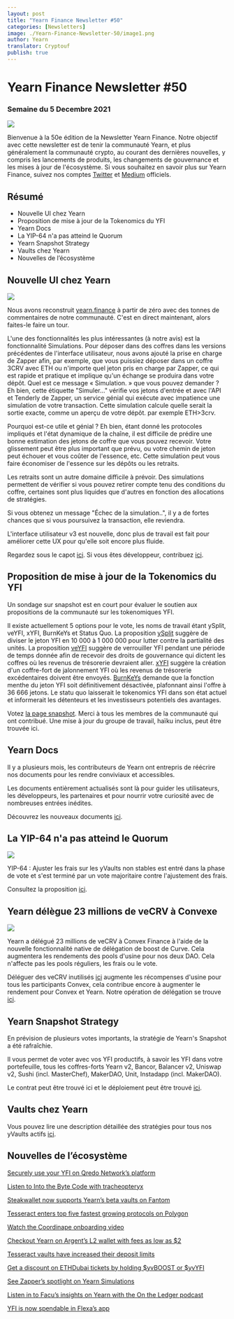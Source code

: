 ```yaml
---
layout: post
title: "Yearn Finance Newsletter #50"
categories: [Newsletters]
image: ./Yearn-Finance-Newsletter-50/image1.png
author: Yearn
translator: Cryptouf
publish: true
---
```


# Yearn Finance Newsletter #50

### Semaine du 5 Decembre 2021

![](image1.png)

Bienvenue à la 50e édition de la Newsletter Yearn Finance. Notre objectif avec cette newsletter est de tenir la communauté Yearn, et plus généralement la communauté crypto, au courant des dernières nouvelles, y compris les lancements de produits, les changements de gouvernance et les mises à jour de l'écosystème. Si vous souhaitez en savoir plus sur Yearn Finance, suivez nos comptes [Twitter](https://twitter.com/iearnfinance) et [Medium](https://medium.com/iearn) officiels.

## Résumé

- Nouvelle UI chez Yearn
- Proposition de mise à jour de la Tokenomics du YFI
- Yearn Docs
- La YIP-64 n'a pas atteind le Quorum
- Yearn Snapshot Strategy
- Vaults chez Yearn
- Nouvelles de l’écosystème

## Nouvelle UI chez Yearn

![](image2.png)

Nous avons reconstruit [yearn.finance](https://yearn.finance/) à partir de zéro avec des tonnes de commentaires de notre communauté. C'est en direct maintenant, alors faites-le faire un tour.

L'une des fonctionnalités les plus intéressantes (à notre avis) est la fonctionnalité Simulations. Pour déposer dans des coffres dans les versions précédentes de l'interface utilisateur, nous avons ajouté la prise en charge de Zapper afin, par exemple, que vous puissiez déposer dans un coffre 3CRV avec ETH ou n'importe quel jeton pris en charge par Zapper, ce qui est rapide et pratique et implique qu'un échange se produira dans votre dépôt. Quel est ce message « Simulation. » que vous pouvez demander ? Eh bien, cette étiquette "Simuler..." vérifie vos jetons d'entrée et avec l'API et Tenderly de Zapper, un service génial qui exécute avec impatience une simulation de votre transaction. Cette simulation calcule quelle serait la sortie exacte, comme un aperçu de votre dépôt. par exemple ETH>3crv.

Pourquoi est-ce utile et génial ? Eh bien, étant donné les protocoles impliqués et l'état dynamique de la chaîne, il est difficile de prédire une bonne estimation des jetons de coffre que vous pouvez recevoir. Votre glissement peut être plus important que prévu, ou votre chemin de jeton peut échouer et vous coûter de l'essence, etc. Cette simulation peut vous faire économiser de l'essence sur les dépôts ou les retraits.

Les retraits sont un autre domaine difficile à prévoir. Des simulations permettent de vérifier si vous pouvez retirer compte tenu des conditions du coffre, certaines sont plus liquides que d'autres en fonction des allocations de stratégies.

Si vous obtenez un message "Échec de la simulation..", il y a de fortes chances que si vous poursuivez la transaction, elle reviendra.

L'interface utilisateur v3 est nouvelle, donc plus de travail est fait pour améliorer cette UX pour qu'elle soit encore plus fluide.

Regardez sous le capot [ici](https://medium.com/iearn/yearn-ui-v3-0-a194355bdb1f). Si vous êtes développeur, contribuez [ici](https://github.com/yearn/yearn-finance-v3).

## Proposition de mise à jour de la Tokenomics du YFI

Un sondage sur snapshot est en court pour évaluer le soutien aux propositions de la communauté sur les tokenomiques YFI.

Il existe actuellement 5 options pour le vote, les noms de travail étant ySplit, veYFI, xYFI, BurnKeYs et Status Quo. La proposition [ySplit](https://docs.google.com/document/d/1dAWTkS_ZsXNy7mKKjOFUjILSlLsLz9KhGfLrwVu0GUg/edit) suggère de diviser le jeton YFI en 10 000 à 1 000 000 pour lutter contre la partialité des unités. La proposition [veYFI](https://docs.google.com/document/d/1hoi-IVccOB6iUJYzuApVbyjbQBx8-M0UuzZosb9wlWM/edit) suggère de verrouiller YFI pendant une période de temps donnée afin de recevoir des droits de gouvernance qui dictent les coffres où les revenus de trésorerie devraient aller. [xYFI](https://docs.google.com/document/d/1ev16BXu3bDC8zMSBvHmxMWIeD82ptZck6SJAO5frV5g/edit) suggère la création d'un coffre-fort de jalonnement YFI où les revenus de trésorerie excédentaires doivent être envoyés. [BurnKeYs](https://docs.google.com/document/d/1BqmRsfdfCIaCtNZULdhKqUJzpKdaHE1XOGQlVp2nuSc/edit) demande que la fonction menthe du jeton YFI soit définitivement désactivée, plafonnant ainsi l'offre à 36 666 jetons. Le statu quo laisserait le tokenomics YFI dans son état actuel et informerait les détenteurs et les investisseurs potentiels des avantages.

Votez [la page snapshot](https://yearn.snapshot.page/#/proposal/0x783cb3d57dd59b2827f6a42967375f06504cc947ebaa3c0e495c7b29ffd47aea). Merci à tous les membres de la communauté qui ont contribué. Une mise à jour du groupe de travail, haïku inclus, peut être trouvée ici.

## Yearn Docs

Il y a plusieurs mois, les contributeurs de Yearn ont entrepris de réécrire nos documents pour les rendre conviviaux et accessibles.

Les documents entièrement actualisés sont là pour guider les utilisateurs, les développeurs, les partenaires et pour nourrir votre curiosité avec de nombreuses entrées inédites.

Découvrez les nouveaux documents [ici](https://docs.yearn.finance/).

## La YIP-64 n'a pas atteind le Quorum

![](image3.png)

YIP-64 : Ajuster les frais sur les yVaults non stables est entré dans la phase de vote et s'est terminé par un vote majoritaire contre l'ajustement des frais.

Consultez la proposition [ici](https://snapshot.org/#/ybaby.eth/proposal/0xfe7296601d199b89a8aa53f95d6243ef935d736bea2f13109979d8d5098017d2).

## Yearn délègue 23 millions de veCRV à Convexe

![](image4.png)

Yearn a délégué 23 millions de veCRV à Convex Finance à l'aide de la nouvelle fonctionnalité native de délégation de boost de Curve. Cela augmentera les rendements des pools d'usine pour nos deux DAO. Cela n'affecte pas les pools réguliers, les frais ou le vote.

Déléguer des veCRV inutilisés [ici](https://convex-boost-delegation.vercel.app/) augmente les récompenses d'usine pour tous les participants Convex, cela contribue encore à augmenter le rendement pour Convex et Yearn. Notre opération de délégation se trouve [ici](https://etherscan.io/tx/0x4734c879b23c678cb97ba90591e16a14f1f7a2e0a7d71bfa67d2e7bb5d718e5f).

## Yearn Snapshot Strategy

En prévision de plusieurs votes importants, la stratégie de Yearn's Snapshot a été rafraîchie.

Il vous permet de voter avec vos YFI productifs, à savoir les YFI dans votre portefeuille, tous les coffres-forts Yearn v2, Bancor, Balancer v2, Uniswap v2, Sushi (incl. MasterChef), MakerDAO, Unit, Instadapp (incl. MakerDAO).

Le contrat peut être trouvé ici et le déploiement peut être trouvé [ici](https://etherscan.io/address/0xA79e803FffE9DA37477ddaFD7C6F3dbDCa1C566C#code).

## Vaults chez Yearn

Vous pouvez lire une description détaillée des stratégies pour tous nos yVaults actifs [ici](https://medium.com/yearn-state-of-the-vaults/the-vaults-at-yearn-9237905ffed3).

## Nouvelles de l’écosystème

[Securely use your YFI on Qredo Network’s platform](https://twitter.com/QredoNetwork/status/1461031928564436994)

[Listen to Into the Byte Code with tracheopteryx](https://twitter.com/benmercerdev/status/1464347991674863626?s=21)

[Steakwallet now supports Yearn’s beta vaults on Fantom](https://twitter.com/steakwallet/status/1463623834389602311?s=21)

[Tesseract enters top five fastest growing protocols on Polygon](https://twitter.com/marketducky/status/1461734313636945926?s=21)

[Watch the Coordinape onboarding video](https://twitter.com/coordinape/status/1460591450413015043?s=21)

[Checkout Yearn on Argent’s L2 wallet with fees as low as $2](https://twitter.com/argentHQ/status/1468934923264401419)

[Tesseract vaults have increased their deposit limits](https://twitter.com/tesseract_fi/status/1468217220966801413)

[Get a discount on ETHDubai tickets by holding $yvBOOST or $yvYFI](https://twitter.com/ETHDubaiConf/status/1467068791456923648)

[See Zapper’s spotlight on Yearn Simulations](https://twitter.com/zapper_fi/status/1466447565302517765)

[Listen in to Facu’s insights on Yearn with the On the Ledger podcast](https://twitter.com/Ledger/status/1465678701635506185)

[YFI is now spendable in Flexa’s app](https://twitter.com/FlexaHQ/status/1469092114038415364)
